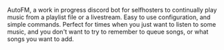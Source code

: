AutoFM, a work in progress discord bot for selfhosters to continually play music from a playlist file or a livestream.
Easy to use configuration, and simple commands. Perfect for times when you just want to listen to some music, and you don't want to try to remember to queue songs, or what songs you want to add.